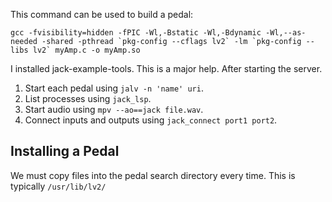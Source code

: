 This command can be used to build a pedal:
```
gcc -fvisibility=hidden -fPIC -Wl,-Bstatic -Wl,-Bdynamic -Wl,--as-needed -shared -pthread `pkg-config --cflags lv2` -lm `pkg-config --libs lv2` myAmp.c -o myAmp.so
```
I installed jack-example-tools. This is a major help. After starting the server.

1. Start each pedal using `jalv -n 'name' uri`.
2. List processes using `jack_lsp`.
4. Start audio using `mpv --ao==jack file.wav`.
3. Connect inputs and outputs using `jack_connect port1 port2`.

## Installing a Pedal
We must copy files into the pedal search directory every time. This is typically `/usr/lib/lv2/`
